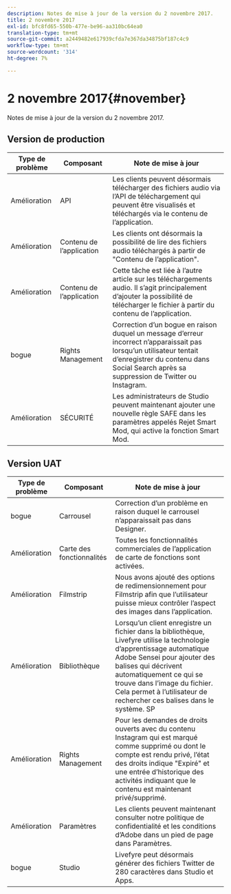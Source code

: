 ```yaml
---
description: Notes de mise à jour de la version du 2 novembre 2017.
title: 2 novembre 2017
exl-id: bfc8fd65-550b-477e-be96-aa310bc64ea0
translation-type: tm+mt
source-git-commit: a2449482e617939cfda7e367da34875bf187c4c9
workflow-type: tm+mt
source-wordcount: '314'
ht-degree: 7%

---
```


# 2 novembre 2017{#november}

Notes de mise à jour de la version du 2 novembre 2017.

## Version de production

| **Type de problème** | **Composant** | **Note de mise à jour** |
|---|---|---|
| Amélioration | API | Les clients peuvent désormais télécharger des fichiers audio via l’API de téléchargement qui peuvent être visualisés et téléchargés via le contenu de l’application. |
| Amélioration | Contenu de l’application | Les clients ont désormais la possibilité de lire des fichiers audio téléchargés à partir de &quot;Contenu de l’application&quot;. |
| Amélioration | Contenu de l’application | Cette tâche est liée à l’autre article sur les téléchargements audio. Il s’agit principalement d’ajouter la possibilité de télécharger le fichier à partir du contenu de l’application. |
| bogue | Rights Management | Correction d’un bogue en raison duquel un message d’erreur incorrect n’apparaissait pas lorsqu’un utilisateur tentait d’enregistrer du contenu dans Social Search après sa suppression de Twitter ou Instagram. |
| Amélioration | SÉCURITÉ | Les administrateurs de Studio peuvent maintenant ajouter une nouvelle règle SAFE dans les paramètres appelés Rejet Smart Mod, qui active la fonction Smart Mod. |

## Version UAT

| **Type de problème** | **Composant** | **Note de mise à jour** |
|---|---|---|
| bogue | Carrousel | Correction d’un problème en raison duquel le carrousel n’apparaissait pas dans Designer. |
| Amélioration | Carte des fonctionnalités | Toutes les fonctionnalités commerciales de l’application de carte de fonctions sont activées. |
| Amélioration | Filmstrip | Nous avons ajouté des options de redimensionnement pour Filmstrip afin que l’utilisateur puisse mieux contrôler l’aspect des images dans l’application. |
| Amélioration | Bibliothèque | Lorsqu’un client enregistre un fichier dans la bibliothèque, Livefyre utilise la technologie d’apprentissage automatique Adobe Sensei pour ajouter des balises qui décrivent automatiquement ce qui se trouve dans l’image du fichier. Cela permet à l’utilisateur de rechercher ces balises dans le système. SP |
| Amélioration | Rights Management | Pour les demandes de droits ouverts avec du contenu Instagram qui est marqué comme supprimé ou dont le compte est rendu privé, l’état des droits indique &quot;Expiré&quot; et une entrée d’historique des activités indiquant que le contenu est maintenant privé/supprimé. |
| Amélioration | Paramètres | Les clients peuvent maintenant consulter notre politique de confidentialité et les conditions d’Adobe dans un pied de page dans Paramètres. |
| bogue | Studio | Livefyre peut désormais générer des fichiers Twitter de 280 caractères dans Studio et Apps. |
